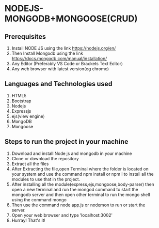 # NODEJS-MONGODB+MONGOOSE(CRUD)

## Prerequisites
1. Install NODE JS using the link https://nodejs.org/en/ 
2. Then Install Mongodb using the link https://docs.mongodb.com/manual/installation/
3. Any Editor (Preferably VS Code or Brackets Text Editor)
4. Any web browser with latest version(eg chrome)

## Languages and Technologies used
1. HTML5
2. Bootstrap
3. Nodejs
4. Expressjs
5. ejs(view engine)
6. MongoDB
7. Mongoose

## Steps to run the project in your machine
1. Download and install Node js and mongodb in your machine
2. Clone or download the repository
3. Extract all the files
4. After Extracting the file,open Terminal where the folder is located on your system and use the command npm install or npm i to install all the modules to use that in the project.
5. After installing all the module(express,ejs,mongoose,body-parser) then open a new terminal and run the mongod command to start the mongodb server and then open other terminal to run the mongo shell using the command mongo
6. Then use the command node app.js or nodemon to run or start the server.
7. Open your web browser and type 'localhost:3002'
8. Hurray! That's it!
